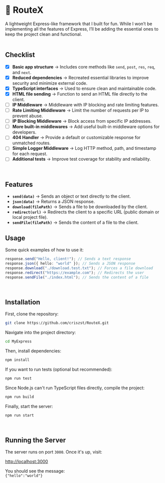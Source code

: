 # 🚀 RouteX

A lightweight Express-like framework that I built for fun. While I won’t be implementing all the features of Express, I’ll be adding the essential ones to keep the project clean and functional.  
<br/>

## Checklist  

- [x] **Basic app structure** → Includes core methods like `send`, `post`, `res`, `req`, and `next`.  
- [x] **Reduced dependencies** → Recreated essential libraries to improve security and minimize external code.  
- [x] **TypeScript interfaces** → Used to ensure clean and maintainable code.  
- [x] **HTML file sending** → Function to send an HTML file directly to the client. 
- [ ] **IP Middleware** → Middleware with IP blocking and rate limiting features.  
- [ ] **Rate Limiting Middleware** → Limit the number of requests per IP to prevent abuse.  
- [ ] **IP Blocking Middleware** → Block access from specific IP addresses.  
- [ ] **More built-in middlewares** → Add useful built-in middleware options for developers.  
- [ ] **404 Handler** → Provide a default or customizable response for unmatched routes.  
- [ ] **Simple Logger Middleware** → Log HTTP method, path, and timestamp for each request.  
- [ ] **Additional tests** → Improve test coverage for stability and reliability.

<br/>

## Features  

- **`send(data)`** → Sends an object or text directly to the client.  
- **`json(data)`** → Returns a JSON response.  
- **`download(filePath)`** → Sends a file to be downloaded by the client.  
- **`redirect(url)`** → Redirects the client to a specific URL (public domain or local project file).  
- **`sendFile(filePath)`** → Sends the content of a file to the client.  

## Usage  

Some quick examples of how to use it:  

```ts
response.send("Hello, client!"); // Sends a text response  
response.json({ hello: "world" }); // Sends a JSON response  
response.download("./download.test.txt"); // Forces a file download  
response.redirect("https://example.com"); // Redirects the user  
response.sendFile("./index.html"); // Sends the content of a file  
```

<br/>

## Installation  

First, clone the repository:  

```sh
git clone https://github.com/criszst/RouteX.git
```

Navigate into the project directory:  

```sh
cd MyExpress
```

Then, install dependencies:  

```sh
npm install
```

If you want to run tests (optional but recommended):  

```sh
npm run test
```

Since Node.js can't run TypeScript files directly, compile the project:  

```sh
npm run build
```

Finally, start the server:  

```sh
npm run start
```

<br/>

## Running the Server  

The server runs on port `3000`. Once it's up, visit:  

[http://localhost:3000](http://localhost:3000)  

You should see the message:  
`{"hello":"world"}`  
